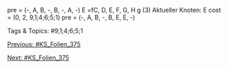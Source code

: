 pre = (-, A, B, -, B, -, A, -)
E =fC, D, E, F, G, H g
(3) Aktueller Knoten: E
cost = (0, 2, 9,1;4;6;5;1)
pre = (-, A, B, -, B, E, E, -)

   Tags & Topics:
   #9,1;4;6;5;1

[Previous: #KS_Folien_375](KS_Folien_375.md)

[Next: #KS_Folien_375](KS_Folien_375.md)